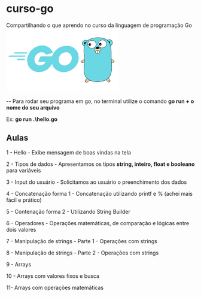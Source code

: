 # curso-go


Compartilhando o que aprendo no curso da linguagem de programação Go ![Go](go.png)

-- Para rodar seu programa em go, no terminal utilize o comando **go run + o nome do seu arquivo**

Ex: **go run .\hello.go**

<h2> Aulas </h2>

1 - Hello 
    - Exibe mensagem de boas vindas na tela

2 - Tipos de dados
    - Apresentamos os tipos **string, inteiro, float e booleano** para variáveis    

3 - Input do usuário
    - Solicitamos ao usuário o preenchimento dos dados

4 - Concatenação forma 1
    - Concatenação utilizando printf e % (achei mais fácil e prático)

5 - Contenação forma 2
    - Utilizando String Builder

6 - Operadores
    - Operações matemáticas, de comparação e lógicas entre dois valores

7 - Manipulação de strings - Parte 1
    - Operações com strings

8 - Manipulação de strings - Parte 2
    - Operações com strings

9 - Arrays

10 - Arrays com valores fixos e busca

11- Arrays com operações matemáticas